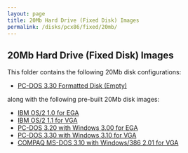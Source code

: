 ```yaml
---
layout: page
title: 20Mb Hard Drive (Fixed Disk) Images
permalink: /disks/pcx86/fixed/20mb/
---
```


20Mb Hard Drive (Fixed Disk) Images
-----------------------------------

This folder contains the following 20Mb disk configurations:

* [PC-DOS 3.30 Formatted Disk (Empty)](pcdos330-empty.xml)

along with the following pre-built 20Mb disk images:

* [IBM OS/2 1.0 for EGA](/disks/pcx86/fixed/20mb/IBMOS210-EGA.json)
* [IBM OS/2 1.1 for VGA](/disks/pcx86/fixed/20mb/IBMOS211-VGA.json)
* [PC-DOS 3.20 with Windows 3.00 for EGA](/disks/pcx86/fixed/20mb/PCDOS320-WIN300-EGA.json)
* [PC-DOS 3.30 with Windows 3.10 for VGA](/disks/pcx86/fixed/20mb/PCDOS330-WIN310-VGA.json)
* [COMPAQ MS-DOS 3.10 with Windows/386 2.01 for VGA](/disks/pcx86/fixed/20mb/COMPAQ310-WIN386201-VGA.json)
